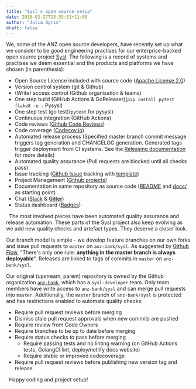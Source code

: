 ```yaml
---
title: "Sysl's open source setup"
date: 2018-02-27T15:55:51+11:00
author: "Julia Ogris"
draft: false
---
```


We, some of the ANZ open source developers, have recently set up what we consider to be good engineering practises for our enterprise-backed open source project [Sysl](https://github.com/joshcarp/sysl-printing). The following is a record of systems and practises we deem essential and the products and platforms we have chosen (in parenthesis):

* Open Source Licence included with source code ([Apache License 2.0](https://github.com/joshcarp/sysl-printing/blob/master/LICENSE))
* Version control system (git & Github)
* (Write) access control (Github organisation & teams)
* One step build (GitHub Actions & GoReleaser)(`pip install pytest flake8 -e .` Pysysl)
* One step test (go test)(`pytest` for pysysl)
* Continuous integration (GitHub Actions)
* Code reviews ([Github Code Reviews](https://github.com/features/code-review))
* Code coverage ([Codecov.io](https://codecov.io/github/anz-bank/sysl/))
* Automated release process (Specified master branch commit message triggers tag generation and CHANGELOG generation. Generated tags trigger deployment from CI systems. See the [Releasing documentation](https://github.com/joshcarp/sysl-printing/blob/master/docs/releasing.md) for more details)
* Automated quality assurance (Pull requests are blocked until all checks pass)
* Issue tracking ([Github Issue](https://github.com/joshcarp/sysl-printing/issues) tracking with [template](https://github.com/joshcarp/sysl-printing/tree/master/.github/ISSUE_TEMPLATE))
* Project Management ([Github projects](https://github.com/joshcarp/sysl-printing/projects))
* Documentation in same repository as source code ([README](https://github.com/joshcarp/sysl-printing/blob/master/README.md) and [docs/](https://github.com/joshcarp/sysl-printing/blob/master/docs) as starting point)
* Chat ([Slack](https://anzoss.slack.com/messages/sysl/) & <del>[Gitter](https://gitter.im/anz-bank/sysl)</del>)
* Status dashboard ([Badges](https://github.com/joshcarp/sysl-printing/blob/master/README.md))

&nbsp;
The most involved pieces have been automated quality assurance and release automation. These parts of the Sysl project also keep evolving as we add new quality checks and artefact types. They deserve a closer look.

Our branch model is simple - we develop feature branches on our own forks and issue pull requests to `master` on `anz-bank/sysl`. As suggested by [Github Flow](https://guides.github.com/introduction/flow/), "There's only one rule: **anything in the master branch is always deployable**". Releases are linked to tags of commits in `master` on `anz-bank/sysl`.

Our original (upstream, parent) repository is owned by the Github organization [`anz-bank`](https://github.com/anz-bank), which has a `sysl-developer` team. Only team members have write access to `anz-bank/sysl` and can merge pull requests into `master`. Additionally, the `master` branch of  `anz-bank/sysl` is protected and has restrictions enabled to automate quality checks:

 * Require pull request reviews before merging
 * Dismiss stale pull request approvals when new commits are pushed
 * Require review from Code Owners
 * Require branches to be up to date before merging
 * Require status checks to pass before merging
   - Require passing tests and no linting warning (on GitHub Actions tests, GolangCI lint, deploy/netlify docs website)
   - Require stable or improved codecoverage
 * Require pull request reviews before publishing new version tag and release

&nbsp;
Happy coding and project setup!
